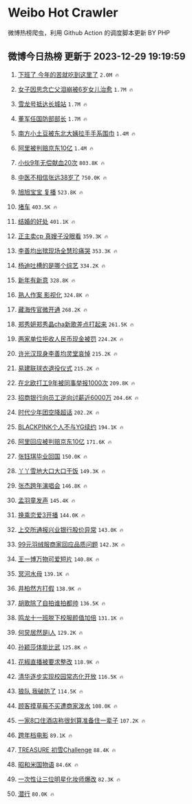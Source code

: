 # Weibo Hot Crawler 



微博热榜爬虫，利用 Github Action 的调度脚本更新 BY PHP 


## 微博今日热榜 更新于 2023-12-29 19:19:59 
1. [下班了 今年的苦就吃到这里了](https://s.weibo.com/weibo?q=%E4%B8%8B%E7%8F%AD%E4%BA%86%20%E4%BB%8A%E5%B9%B4%E7%9A%84%E8%8B%A6%E5%B0%B1%E5%90%83%E5%88%B0%E8%BF%99%E9%87%8C%E4%BA%86&t=31&band_rank=1&Refer=top) `2.0M 🔥` 

1. [女子因思念亡父泪崩被6岁女儿治愈](https://s.weibo.com/weibo?q=%23%E5%A5%B3%E5%AD%90%E5%9B%A0%E6%80%9D%E5%BF%B5%E4%BA%A1%E7%88%B6%E6%B3%AA%E5%B4%A9%E8%A2%AB6%E5%B2%81%E5%A5%B3%E5%84%BF%E6%B2%BB%E6%84%88%23&t=31&band_rank=2&Refer=top) `1.7M 🔥` 

1. [雪龙号抵达长城站](https://s.weibo.com/weibo?q=%23%E9%9B%AA%E9%BE%99%E5%8F%B7%E6%8A%B5%E8%BE%BE%E9%95%BF%E5%9F%8E%E7%AB%99%23&t=31&band_rank=3&Refer=top) `1.7M 🔥` 

1. [董军任国防部部长](https://s.weibo.com/weibo?q=%23%E8%91%A3%E5%86%9B%E4%BB%BB%E5%9B%BD%E9%98%B2%E9%83%A8%E9%83%A8%E9%95%BF%23&t=31&band_rank=4&Refer=top) `1.7M 🔥` 

1. [南方小土豆被东北大姨拉手手系围巾](https://s.weibo.com/weibo?q=%23%E5%8D%97%E6%96%B9%E5%B0%8F%E5%9C%9F%E8%B1%86%E8%A2%AB%E4%B8%9C%E5%8C%97%E5%A4%A7%E5%A7%A8%E6%8B%89%E6%89%8B%E6%89%8B%E7%B3%BB%E5%9B%B4%E5%B7%BE%23&t=31&band_rank=5&Refer=top) `1.4M 🔥` 

1. [阿里被判赔京东10亿](https://s.weibo.com/weibo?q=%23%E9%98%BF%E9%87%8C%E8%A2%AB%E5%88%A4%E8%B5%94%E4%BA%AC%E4%B8%9C10%E4%BA%BF%23&t=31&band_rank=6&Refer=top) `1.4M 🔥` 

1. [小伙9年无偿献血20次](https://s.weibo.com/weibo?q=%23%E5%B0%8F%E4%BC%999%E5%B9%B4%E6%97%A0%E5%81%BF%E7%8C%AE%E8%A1%8020%E6%AC%A1%23&t=31&band_rank=7&Refer=top) `803.8K 🔥` 

1. [中医不相信张远38岁了](https://s.weibo.com/weibo?q=%E4%B8%AD%E5%8C%BB%E4%B8%8D%E7%9B%B8%E4%BF%A1%E5%BC%A0%E8%BF%9C38%E5%B2%81%E4%BA%86&t=31&band_rank=8&Refer=top) `750.0K 🔥` 

1. [旭旭宝宝 复播](https://s.weibo.com/weibo?q=%E6%97%AD%E6%97%AD%E5%AE%9D%E5%AE%9D%20%E5%A4%8D%E6%92%AD&t=31&band_rank=9&Refer=top) `523.8K 🔥` 

1. [堵车](https://s.weibo.com/weibo?q=%E5%A0%B5%E8%BD%A6&t=31&band_rank=10&Refer=top) `403.5K 🔥` 

1. [结婚的好处](https://s.weibo.com/weibo?q=%E7%BB%93%E5%A9%9A%E7%9A%84%E5%A5%BD%E5%A4%84&t=31&band_rank=11&Refer=top) `401.1K 🔥` 

1. [正主卖cp 真嫂子没眼看](https://s.weibo.com/weibo?q=%E6%AD%A3%E4%B8%BB%E5%8D%96cp%20%E7%9C%9F%E5%AB%82%E5%AD%90%E6%B2%A1%E7%9C%BC%E7%9C%8B&t=31&band_rank=12&Refer=top) `359.3K 🔥` 

1. [李善均出殡现场全慧珍痛哭](https://s.weibo.com/weibo?q=%23%E6%9D%8E%E5%96%84%E5%9D%87%E5%87%BA%E6%AE%A1%E7%8E%B0%E5%9C%BA%E5%85%A8%E6%85%A7%E7%8F%8D%E7%97%9B%E5%93%AD%23&t=31&band_rank=13&Refer=top) `353.3K 🔥` 

1. [杨迪吐槽的是哪个综艺](https://s.weibo.com/weibo?q=%E6%9D%A8%E8%BF%AA%E5%90%90%E6%A7%BD%E7%9A%84%E6%98%AF%E5%93%AA%E4%B8%AA%E7%BB%BC%E8%89%BA&t=31&band_rank=14&Refer=top) `334.2K 🔥` 

1. [新年有新意](https://s.weibo.com/weibo?q=%23%E6%96%B0%E5%B9%B4%E6%9C%89%E6%96%B0%E6%84%8F%23&t=31&band_rank=15&Refer=top) `328.8K 🔥` 

1. [熟人作案 影视化](https://s.weibo.com/weibo?q=%E7%86%9F%E4%BA%BA%E4%BD%9C%E6%A1%88%20%E5%BD%B1%E8%A7%86%E5%8C%96&t=31&band_rank=16&Refer=top) `324.8K 🔥` 

1. [藏海传官微开通](https://s.weibo.com/weibo?q=%23%E8%97%8F%E6%B5%B7%E4%BC%A0%E5%AE%98%E5%BE%AE%E5%BC%80%E9%80%9A%23&t=31&band_rank=17&Refer=top) `268.2K 🔥` 

1. [郑秀妍郑秀晶cha新歌差点打起来](https://s.weibo.com/weibo?q=%E9%83%91%E7%A7%80%E5%A6%8D%E9%83%91%E7%A7%80%E6%99%B6cha%E6%96%B0%E6%AD%8C%E5%B7%AE%E7%82%B9%E6%89%93%E8%B5%B7%E6%9D%A5&t=31&band_rank=18&Refer=top) `261.5K 🔥` 

1. [两家单位拒收人民币现金被罚](https://s.weibo.com/weibo?q=%23%E4%B8%A4%E5%AE%B6%E5%8D%95%E4%BD%8D%E6%8B%92%E6%94%B6%E4%BA%BA%E6%B0%91%E5%B8%81%E7%8E%B0%E9%87%91%E8%A2%AB%E7%BD%9A%23&t=31&band_rank=19&Refer=top) `224.2K 🔥` 

1. [许光汉现身李善均灵堂哀悼](https://s.weibo.com/weibo?q=%23%E8%AE%B8%E5%85%89%E6%B1%89%E7%8E%B0%E8%BA%AB%E6%9D%8E%E5%96%84%E5%9D%87%E7%81%B5%E5%A0%82%E5%93%80%E6%82%BC%23&t=31&band_rank=20&Refer=top) `215.2K 🔥` 

1. [易建联球衣退役仪式](https://s.weibo.com/weibo?q=%E6%98%93%E5%BB%BA%E8%81%94%E7%90%83%E8%A1%A3%E9%80%80%E5%BD%B9%E4%BB%AA%E5%BC%8F&t=31&band_rank=21&Refer=top) `215.2K 🔥` 

1. [在北欧打工9年被同事举报1000次](https://s.weibo.com/weibo?q=%23%E5%9C%A8%E5%8C%97%E6%AC%A7%E6%89%93%E5%B7%A59%E5%B9%B4%E8%A2%AB%E5%90%8C%E4%BA%8B%E4%B8%BE%E6%8A%A51000%E6%AC%A1%23&t=31&band_rank=22&Refer=top) `209.8K 🔥` 

1. [招商银行向员工逆向讨薪近6000万](https://s.weibo.com/weibo?q=%23%E6%8B%9B%E5%95%86%E9%93%B6%E8%A1%8C%E5%90%91%E5%91%98%E5%B7%A5%E9%80%86%E5%90%91%E8%AE%A8%E8%96%AA%E8%BF%916000%E4%B8%87%23&t=31&band_rank=23&Refer=top) `204.6K 🔥` 

1. [时代少年团空降超话](https://s.weibo.com/weibo?q=%E6%97%B6%E4%BB%A3%E5%B0%91%E5%B9%B4%E5%9B%A2%E7%A9%BA%E9%99%8D%E8%B6%85%E8%AF%9D&t=31&band_rank=24&Refer=top) `202.2K 🔥` 

1. [BLACKPINK个人不与YG续约](https://s.weibo.com/weibo?q=%23BLACKPINK%E4%B8%AA%E4%BA%BA%E4%B8%8D%E4%B8%8EYG%E7%BB%AD%E7%BA%A6%23&t=31&band_rank=25&Refer=top) `194.1K 🔥` 

1. [阿里回应被判赔京东10亿](https://s.weibo.com/weibo?q=%23%E9%98%BF%E9%87%8C%E5%9B%9E%E5%BA%94%E8%A2%AB%E5%88%A4%E8%B5%94%E4%BA%AC%E4%B8%9C10%E4%BA%BF%23&t=31&band_rank=26&Refer=top) `171.6K 🔥` 

1. [张钰琪毕业回国](https://s.weibo.com/weibo?q=%23%E5%BC%A0%E9%92%B0%E7%90%AA%E6%AF%95%E4%B8%9A%E5%9B%9E%E5%9B%BD%23&t=31&band_rank=27&Refer=top) `150.0K 🔥` 

1. [丫丫雪地大口大口干饭](https://s.weibo.com/weibo?q=%23%E4%B8%AB%E4%B8%AB%E9%9B%AA%E5%9C%B0%E5%A4%A7%E5%8F%A3%E5%A4%A7%E5%8F%A3%E5%B9%B2%E9%A5%AD%23&t=31&band_rank=28&Refer=top) `149.3K 🔥` 

1. [张杰跨年演唱会](https://s.weibo.com/weibo?q=%23%E5%BC%A0%E6%9D%B0%E8%B7%A8%E5%B9%B4%E6%BC%94%E5%94%B1%E4%BC%9A%23&t=31&band_rank=29&Refer=top) `146.8K 🔥` 

1. [孟羽童发声](https://s.weibo.com/weibo?q=%23%E5%AD%9F%E7%BE%BD%E7%AB%A5%E5%8F%91%E5%A3%B0%23&t=31&band_rank=30&Refer=top) `145.4K 🔥` 

1. [换乘恋爱3开播](https://s.weibo.com/weibo?q=%E6%8D%A2%E4%B9%98%E6%81%8B%E7%88%B13%E5%BC%80%E6%92%AD&t=31&band_rank=31&Refer=top) `144.0K 🔥` 

1. [上交所通报兴业银行股价异常](https://s.weibo.com/weibo?q=%23%E4%B8%8A%E4%BA%A4%E6%89%80%E9%80%9A%E6%8A%A5%E5%85%B4%E4%B8%9A%E9%93%B6%E8%A1%8C%E8%82%A1%E4%BB%B7%E5%BC%82%E5%B8%B8%23&t=31&band_rank=32&Refer=top) `143.0K 🔥` 

1. [99元羽绒服商家回应品质问题](https://s.weibo.com/weibo?q=%2399%E5%85%83%E7%BE%BD%E7%BB%92%E6%9C%8D%E5%95%86%E5%AE%B6%E5%9B%9E%E5%BA%94%E5%93%81%E8%B4%A8%E9%97%AE%E9%A2%98%23&t=31&band_rank=33&Refer=top) `142.3K 🔥` 

1. [王一博万物可爱短片](https://s.weibo.com/weibo?q=%23%E7%8E%8B%E4%B8%80%E5%8D%9A%E4%B8%87%E7%89%A9%E5%8F%AF%E7%88%B1%E7%9F%AD%E7%89%87%23&t=31&band_rank=34&Refer=top) `140.8K 🔥` 

1. [冥河水母](https://s.weibo.com/weibo?q=%E5%86%A5%E6%B2%B3%E6%B0%B4%E6%AF%8D&t=31&band_rank=35&Refer=top) `139.1K 🔥` 

1. [井柏然方打假](https://s.weibo.com/weibo?q=%23%E4%BA%95%E6%9F%8F%E7%84%B6%E6%96%B9%E6%89%93%E5%81%87%23&t=31&band_rank=36&Refer=top) `138.9K 🔥` 

1. [胡歌除了自拍谁拍都帅](https://s.weibo.com/weibo?q=%E8%83%A1%E6%AD%8C%E9%99%A4%E4%BA%86%E8%87%AA%E6%8B%8D%E8%B0%81%E6%8B%8D%E9%83%BD%E5%B8%85&t=31&band_rank=37&Refer=top) `136.5K 🔥` 

1. [鸣龙十一班脱下校服颜值加倍](https://s.weibo.com/weibo?q=%E9%B8%A3%E9%BE%99%E5%8D%81%E4%B8%80%E7%8F%AD%E8%84%B1%E4%B8%8B%E6%A0%A1%E6%9C%8D%E9%A2%9C%E5%80%BC%E5%8A%A0%E5%80%8D&t=31&band_rank=38&Refer=top) `131.1K 🔥` 

1. [何炅居然是i人](https://s.weibo.com/weibo?q=%23%E4%BD%95%E7%82%85%E5%B1%85%E7%84%B6%E6%98%AFi%E4%BA%BA%23&t=31&band_rank=39&Refer=top) `129.2K 🔥` 

1. [孙颖莎体能比武](https://s.weibo.com/weibo?q=%E5%AD%99%E9%A2%96%E8%8E%8E%E4%BD%93%E8%83%BD%E6%AF%94%E6%AD%A6&t=31&band_rank=40&Refer=top) `125.8K 🔥` 

1. [花椒直播被要求整改](https://s.weibo.com/weibo?q=%23%E8%8A%B1%E6%A4%92%E7%9B%B4%E6%92%AD%E8%A2%AB%E8%A6%81%E6%B1%82%E6%95%B4%E6%94%B9%23&t=31&band_rank=41&Refer=top) `118.9K 🔥` 

1. [清华逐步实现校园常态化开放](https://s.weibo.com/weibo?q=%23%E6%B8%85%E5%8D%8E%E9%80%90%E6%AD%A5%E5%AE%9E%E7%8E%B0%E6%A0%A1%E5%9B%AD%E5%B8%B8%E6%80%81%E5%8C%96%E5%BC%80%E6%94%BE%23&t=31&band_rank=42&Refer=top) `116.5K 🔥` 

1. [狼队 我破防了](https://s.weibo.com/weibo?q=%E7%8B%BC%E9%98%9F%20%E6%88%91%E7%A0%B4%E9%98%B2%E4%BA%86&t=31&band_rank=43&Refer=top) `114.5K 🔥` 

1. [顾客摸草莓不买遭商家泼水](https://s.weibo.com/weibo?q=%23%E9%A1%BE%E5%AE%A2%E6%91%B8%E8%8D%89%E8%8E%93%E4%B8%8D%E4%B9%B0%E9%81%AD%E5%95%86%E5%AE%B6%E6%B3%BC%E6%B0%B4%23&t=31&band_rank=44&Refer=top) `108.0K 🔥` 

1. [一家8口住酒店称很划算准备住一辈子](https://s.weibo.com/weibo?q=%23%E4%B8%80%E5%AE%B68%E5%8F%A3%E4%BD%8F%E9%85%92%E5%BA%97%E7%A7%B0%E5%BE%88%E5%88%92%E7%AE%97%E5%87%86%E5%A4%87%E4%BD%8F%E4%B8%80%E8%BE%88%E5%AD%90%23&t=31&band_rank=45&Refer=top) `107.2K 🔥` 

1. [跨年档电影](https://s.weibo.com/weibo?q=%E8%B7%A8%E5%B9%B4%E6%A1%A3%E7%94%B5%E5%BD%B1&t=31&band_rank=46&Refer=top) `89.1K 🔥` 

1. [TREASURE 初雪Challenge](https://s.weibo.com/weibo?q=TREASURE%20%E5%88%9D%E9%9B%AAChallenge&t=31&band_rank=47&Refer=top) `88.4K 🔥` 

1. [昭和米国物语](https://s.weibo.com/weibo?q=%23%E6%98%AD%E5%92%8C%E7%B1%B3%E5%9B%BD%E7%89%A9%E8%AF%AD%23&t=31&band_rank=48&Refer=top) `84.6K 🔥` 

1. [一次性让三位明星化妆师爆改](https://s.weibo.com/weibo?q=%E4%B8%80%E6%AC%A1%E6%80%A7%E8%AE%A9%E4%B8%89%E4%BD%8D%E6%98%8E%E6%98%9F%E5%8C%96%E5%A6%86%E5%B8%88%E7%88%86%E6%94%B9&t=31&band_rank=49&Refer=top) `82.3K 🔥` 

1. [潜行](https://s.weibo.com/weibo?q=%E6%BD%9C%E8%A1%8C&t=31&band_rank=50&Refer=top) `80.0K 🔥` 

